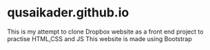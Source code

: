 # qusaikader.github.io
This is my attempt to clone Dropbox website as a front end project to practise HTML,CSS and JS
This website is made using Bootstrap
